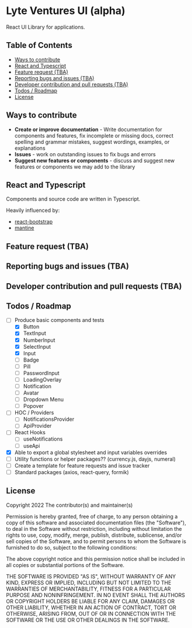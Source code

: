 # Lyte Ventures UI (alpha)

React UI Library for applications.

## Table of Contents

<!-- run `npm generate-toc` to auto generate toc -->
<!-- Do not remove toc tags below -->

<!-- toc -->

<!-- - [Quick Start](#quick-start)
- [Development](#development) -->

- [Ways to contribute](#ways-to-contribute)
- [React and Typescript](#react-and-typescript)
- [Feature request (TBA)](#feature-request-tba)
- [Reporting bugs and issues (TBA)](#reporting-bugs-and-issues-tba)
- [Developer contribution and pull requests (TBA)](#developer-contribution-and-pull-requests-tba)
- [Todos / Roadmap](#todos--roadmap)
- [License](#license)

<!-- tocstop -->

<!--
## Quick Start

- Download the latest release
- Install with npm: `npm install lvui`
- Install with yarn: `yarn add lvui`


## Development

- Clone the repository: `git clone chewhx/lvui`
- Install dependencies: `cd lvui && npm install`
- Build your components in `src/components`
- Import into storybook and run storybook to preview components: `npm run storybook` -->

## Ways to contribute

<!-- Consult the contributing guidelines to understand our workflow. -->

- **Create or improve documentation** - Write documentation for components and features, fix incomplete or missing docs, correct spelling and grammar mistakes, suggest wordings, examples, or explanations
- **Issues** - work on outstanding issues to fix bugs and errors
- **Suggest new features or components** - discuss and suggest new features or components we may add to the library

## React and Typescript

Components and source code are written in Typescript.

Heavily influenced by:

- [react-bootstrap](https://github.com/react-bootstrap/react-bootstrap)
- [mantine](https://github.com/mantinedev/mantine/)

## Feature request (TBA)

## Reporting bugs and issues (TBA)

## Developer contribution and pull requests (TBA)

## Todos / Roadmap

- [ ] Produce basic components and tests
  - [x] Button
  - [x] TextInput
  - [x] NumberInput
  - [x] SelectInput
  - [x] Input
  - [ ] Badge
  - [ ] Pill
  - [ ] PasswordInput
  - [ ] LoadingOverlay
  - [ ] Notification
  - [ ] Avatar
  - [ ] Dropdown Menu
  - [ ] Popover
- [ ] HOC / Providers
  - [ ] NotificationsProvider
  - [ ] ApiProvider
- [ ] React Hooks
  - [ ] useNotifications
  - [ ] useApi
- [x] Able to export a global stylesheet and input variables overrides
- [ ] Utility functions or helper packages?? (currency.js, dayjs, numeral)
- [ ] Create a template for feature requests and issue tracker
- [ ] Standard packages (axios, react-query, formik)

## License

Copyright 2022 The contributor(s) and maintainer(s)

Permission is hereby granted, free of charge, to any person obtaining a copy of this software and associated documentation files (the "Software"), to deal in the Software without restriction, including without limitation the rights to use, copy, modify, merge, publish, distribute, sublicense, and/or sell copies of the Software, and to permit persons to whom the Software is furnished to do so, subject to the following conditions:

The above copyright notice and this permission notice shall be included in all copies or substantial portions of the Software.

THE SOFTWARE IS PROVIDED "AS IS", WITHOUT WARRANTY OF ANY KIND, EXPRESS OR IMPLIED, INCLUDING BUT NOT LIMITED TO THE WARRANTIES OF MERCHANTABILITY, FITNESS FOR A PARTICULAR PURPOSE AND NONINFRINGEMENT. IN NO EVENT SHALL THE AUTHORS OR COPYRIGHT HOLDERS BE LIABLE FOR ANY CLAIM, DAMAGES OR OTHER LIABILITY, WHETHER IN AN ACTION OF CONTRACT, TORT OR OTHERWISE, ARISING FROM, OUT OF OR IN CONNECTION WITH THE SOFTWARE OR THE USE OR OTHER DEALINGS IN THE SOFTWARE.
